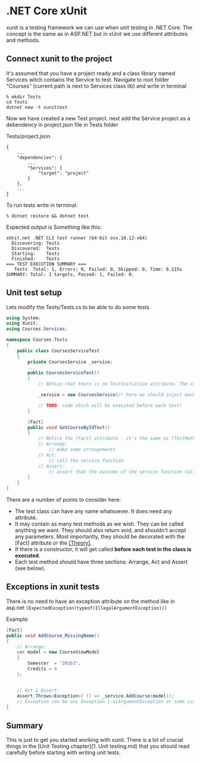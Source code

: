 # .NET Core xUnit

xunit is a testing framework we can use when unit testing in .NET Core. The concept is the same as in ASP.NET but
in xUnit we use different attributes and methods.

## Connect xunit to the project

It's assumed that you have a project ready and a class library named Services witch contains the Service to test.
Navigate to root folder "Courses" (current path is next to Services class lib) and write in terminal

    % mkdir Tests
    cd Tests
    dotnet new -t xunittest

Now we have created a new Test project. next add the Service project as a debendency in project.json file in Tests folder

Tests/project.json
```
{
    ...
    "dependencies": {
        ...
        "Services": {
            "target": "project"
        }
    },
    ...
}
```

To run tests write in terminal:

    % dotnet restore && dotnet test

Expected output is Something like this:
```
xUnit.net .NET CLI test runner (64-bit osx.10.12-x64)
  Discovering: Tests
  Discovered:  Tests
  Starting:    Tests
  Finished:    Tests
=== TEST EXECUTION SUMMARY ===
   Tests  Total: 1, Errors: 0, Failed: 0, Skipped: 0, Time: 0.215s
SUMMARY: Total: 1 targets, Passed: 1, Failed: 0.
```

## Unit test setup

Lets modify the Tests/Tests.cs to be able to do some tests

```c#
using System;
using Xunit;
using Courses.Services;

namespace Courses.Tests
{
    public class CoursesServiceTest
    {
        private CoursesService _service;
        ...
        public CoursesServiceTest()
        {
            // Notice that there is no TestInitialize attribute. The constructor will be called before each test

            _service = new CoursesService(/* here we should inject mockup database */);

            // TODO: code which will be executed before each test!
        }

        [Fact]
        public void GetCourseByIdTest()
        {
            // Notice the [Fact] attribute - it's the same as [TestMethod]
            // Arrange:
                // make some arrangements
            // Act:
                // call the service function
            // Assert:
                // assert that the outcome of the service function call is as expected
        }
    }
}
```
There are a number of points to consider here:

* The test class can have any name whatsoever. It does need any attribute.
* It may contain as many test methods as we wish. They can be called anything we want. They should also return void, and shouldn't accept any parameters. Most importantly, they should be decorated with the [Fact] attribute or the [[Theory]](https://xunit.github.io/docs/getting-started-desktop.html#write-first-theory).
* If there is a constructor, it will get called __before each test in the class is executed__.
* Each test method should have three sections: Arrange, Act and Assert (see below).

## Exceptions in xunit tests

There is no need to have an exception attribute on the method like in asp.net ```[ExpectedException(typeof(IllegalArgumentException))]```

Example:

```c#
[Fact]
public void AddCourse_MissingName()
{
    // Arrange:
    var model = new CourseViewModel
    {
        Semester  = "20163",
        Credits = 6
    };


    // Act & Assert:
    Assert.Throws<Exception>( () => _service.AddCourse(model));
    // Exception can be any Exception i.e(ArgumentException or some custom exception)
}
```

## Summary

This is just to get you started working with xunit. There is a lot of crucial things in the [Unit Testing chapter](1. Unit testing.md)
that you should read carefully before starting with writing unit tests.
